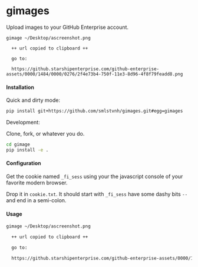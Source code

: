 gimages
=======

Upload images to your GitHub Enterprise account.

```
gimage ~/Desktop/ascreenshot.png

  ++ url copied to clipboard ++

  go to:

  https://github.starshipenterprise.com/github-enterprise-assets/0000/1484/0000/0276/2f4e73b4-750f-11e3-8d96-4f8f79feadd8.png
```

#### Installation

Quick and dirty mode:

```bash
pip install git+https://github.com/smlstvnh/gimages.git#egg=gimages
```

Development:

Clone, fork, or whatever you do.

```bash
cd gimage
pip install -e .
```

#### Configuration

Get the cookie named `_fi_sess` using your the javascript console of your favorite modern browser.

Drop it in `cookie.txt`. It should start with `_fi_sess` have some dashy bits `--` and end in a semi-colon.

#### Usage
```bash
gimage ~/Desktop/ascreenshot.png

  ++ url copied to clipboard ++

  go to:

  https://github.starshipenterprise.com/github-enterprise-assets/0000/1484/0000/0276/2f4e73b4-750f-11e3-8d96-4f8f79feadd8.png

```
